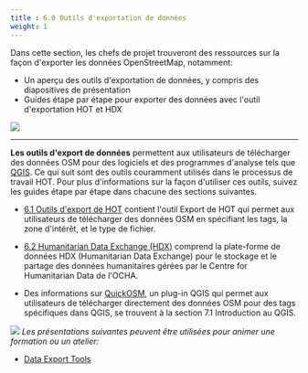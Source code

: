 ```yaml
---
title : 6.0 Outils d'exportation de données
weight: 1
---
```


Dans cette section, les chefs de projet trouveront des ressources sur la façon d'exporter les données OpenStreetMap, notamment:  

*  Un aperçu des outils d'exportation de données, y compris des diapositives de présentation  
*  Guides étape par étape pour exporter des données avec l'outil d'exportation HOT et HDX

![](/images/training_josm.jpeg)

***

**Les outils d'export de données** permettent aux utilisateurs de télécharger des données OSM pour des logiciels et des programmes d'analyse tels que [QGIS](https://hotosm.github.io/toolbox/pages/data-use-and-analysis/7.1-qgis/). Ce qui suit sont des outils couramment utilisés dans le processus de travail HOT. Pour plus d'informations sur la façon d'utiliser ces outils, suivez les guides étape par étape dans chacune des sections suivantes. 

* [6.1 Outils d'export de HOT](https://hotosm.github.io/toolbox/fr/pages/data-export/6.1-hot-export-tool/) contient l'outil Export de HOT qui permet aux utilisateurs de télécharger des données OSM en spécifiant les tags, la zone d'intérêt, et le type de fichier. 

* [6.2 Humanitarian Data Exchange (HDX)](https://hotosm.github.io/toolbox/fr/pages/data-export/6.2-hdx/) comprend la plate-forme de données HDX (Humanitarian Data Exchange) pour le stockage et le partage des données humanitaires gérées par le Centre for Humanitarian Data de l'OCHA.  

* Des informations sur [QuickOSM](https://hotosm.github.io/toolbox/pages/data-use-and-analysis/7.1-qgis/#installing-plug-ins), un plug-in QGIS qui permet aux utilisateurs de télécharger directement des données OSM pour des tags spécifiques dans QGIS, se trouvent à la section 7.1 Introduction au QGIS. 
 
![](/images/training_presentations_wide.PNG)
*Les présentations suivantes peuvent être utilisées pour animer une formation ou un atelier:*

*  [Data Export Tools](https://docs.google.com/presentation/d/1RyHYVPZU5d4xJ1cpWga4QRdfohpEs-t9ylJ_HTJ7wm8/edit?usp=sharing) <br>

